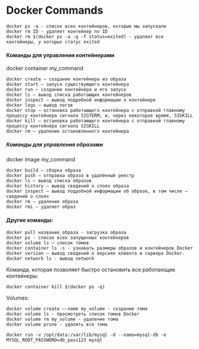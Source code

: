 # Docker Commands
```
docker ps -a - список всех контейнеров, которые мы запускали 
docker rm ID - удаляет контейнер по ID 
docker rm $(docker ps -a -q -f status=exited) - удаляет все контейнеры, у которых статус exited
```

#### Команды для управления контейнерами
docker container my_command 
```
docker create — создание контейнера из образа
docker start — запуск существующего контейнера
docker run — создание контейнера и его запуск
docker ls — вывод списка работающих контейнеров
docker inspect — вывод подробной информации о контейнере
docker logs — вывод логов
docker stop — остановка работающего контейнера с отправкой главному процессу контейнера сигнала SIGTERM, и, через некоторое время, SIGKILL
docker kill — остановка работающего контейнера с отправкой главному процессу контейнера сигнала SIGKILL
docker rm — удаление остановленного контейнера
```

##### Команды для управления образами
docker image my_command
```
docker build — сборка образа
docker push — отправка образа в удалённый реестр
docker ls — вывод списка образов
docker history — вывод сведений о слоях образа
docker inspect — вывод подробной информации об образе, в том числе — сведений о слоях
docker rm — удаление образа
docker rmi — удаляет образ
```

#### Другие команды:
```
docker pull название_образа - загрузка образа
docker ps - список всех запущенных контейнеров 
docker volume ls — список томов
docker container ls -s - узнавать размеры образов и контейнеров Docker
docker version — вывод сведений о версиях клиента и сервера Docker. 
docker network ls - вывод network
```

Команда, которая позволяет быстро остановить все работающие контейнеры:
```
docker container kill $(docker ps -q) 
```

Volumes:
```
docker volume create —-name my_volume - создание тома 
docker volume ls - просмотреть список томов Docker
docker volume rm my_volume - удаление тома 
docker volume prune - удалить все тома
```
```
docker run -v /opt/data:/var/lib/mysql -d --name=mysql-db -e MYSQL_ROOT_PASSWORD=db_pass123 mysql
```
